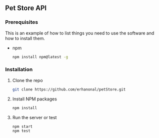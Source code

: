 

## Pet Store API


### Prerequisites

This is an example of how to list things you need to use the software and how to install them.
* npm
  ```sh
  npm install npm@latest -g
  ```

### Installation


1. Clone the repo
   ```sh
   git clone https://github.com/erhanonal/petStore.git
   ```
2. Install NPM packages
   ```sh
   npm install
   ```
3. Run the server or test
   ```sh
   npm start
   npm test
   ```


